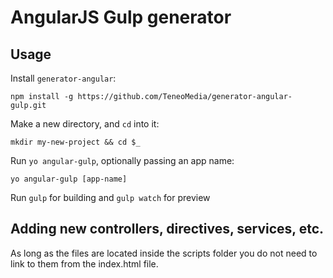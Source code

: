 # AngularJS Gulp generator

## Usage

Install `generator-angular`:
```
npm install -g https://github.com/TeneoMedia/generator-angular-gulp.git
```

Make a new directory, and `cd` into it:
```
mkdir my-new-project && cd $_
```

Run `yo angular-gulp`, optionally passing an app name:
```
yo angular-gulp [app-name]
```

Run `gulp` for building and `gulp watch` for preview

## Adding new controllers, directives, services, etc.

As long as the files are located inside the scripts folder you do not need to link to them from the index.html file.
